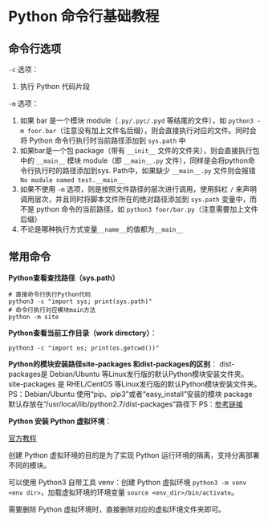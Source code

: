 # Python 命令行基础教程

## 命令行选项

`-c` 选项：
1. 执行 Python 代码片段

`-m` 选项：
1. 如果 bar 是一个模块 module（`.py/.pyc/.pyd` 等结尾的文件），如 `python3 -m foor.bar`（注意没有加上文件名后缀），则会直接执行对应的文件。同时会将 Python 命令行执行时当前路径添加到 `sys.path` 中
2. 如果bar是一个包 package（带有 `__init__` 文件的文件夹），则会直接执行包中的 `__main__` 模块 module（即 `__main__.py` 文件），同样是会将python命令行执行时的路径添加到sys. Path中，如果缺少 `__main__.py` 文件则会报错 `No module named test.__main__`
3. 如果不使用 `-m` 选项，则是按照文件路径的层次进行调用，使用斜杠 `/` 来声明调用层次，并且同时将脚本文件所在的绝对路径添加到 ` sys.path ` 变量中，而不是 python 命令的当前路径，如 ` python3 foor/bar.py `（注意需要加上文件后缀）
4. 不论是哪种执行方式变量`__name__`的值都为`__main__`

## 常用命令

**Python查看查找路径（sys.path）**
```shell
# 直接命令行执行Python代码
python3 -c "import sys; print(sys.path)"
# 命令行执行对应模块main方法
python -m site
```

**Python查看当前工作目录（work directory）**：
```shell
python3 -c "import os; print(os.getcwd())"
```

**Python的模块安装路径site-packages 和dist-packages的区别**：
dist-packages是 Debian/Ubuntu 等Linux发行版的默认Python模块安装文件夹。
site-packages 是 RHEL/CentOS 等Linux发行版的默认Python模块安装文件夹。
PS：Debian/Ubuntu 使用“pip、pip3”或者“easy_install”安装的模块 package 默认存放在“/usr/local/lib/python2.7/dist-packages”路径下
PS：[参考链接](https://blog.csdn.net/huiseguiji1/article/details/45111891)

**Python 安装 Python 虚拟环境**：

[官方教程](https://packaging.python.org/tutorials/installing-packages/#creating-virtual-environments)

创建 Python 虚拟环境的目的是为了实现 Python 运行环境的隔离，支持分离部署不同的模块。

可以使用 Python3 自带工具 venv：创建 Python 虚拟环境 `python3 -m venv <env dir>`，加载虚拟环境的环境变量 `source <env_dir>/bin/activate`。

需要删除 Python 虚拟环境时，直接删除对应的虚拟环境文件夹即可。